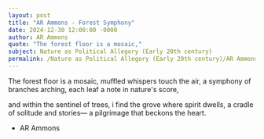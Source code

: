 ```yaml
---
layout: post
title: "AR Ammons - Forest Symphony"
date: 2024-12-30 12:00:00 -0000
author: AR Ammons
quote: "The forest floor is a mosaic,"
subject: Nature as Political Allegory (Early 20th century)
permalink: /Nature as Political Allegory (Early 20th century)/AR Ammons/AR Ammons - Forest Symphony
---
```


The forest floor is a mosaic,
muffled whispers touch the air,
a symphony of branches arching,
each leaf a note in nature's score,

and within the sentinel of trees,
i find the grove where spirit dwells,
a cradle of solitude and stories—
a pilgrimage that beckons the heart.


- AR Ammons
